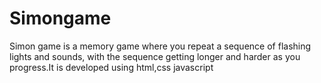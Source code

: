 # Simongame
Simon game is a memory game where you repeat a sequence of flashing lights and sounds, with the sequence getting longer and harder as you progress.It is developed using html,css javascript

